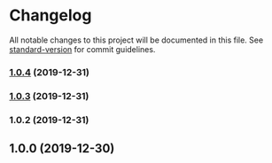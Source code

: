 # Changelog

All notable changes to this project will be documented in this file. See [standard-version](https://github.com/conventional-changelog/standard-version) for commit guidelines.

### [1.0.4](https://github.com/kdydesign/nuxt-moment-module/compare/v1.0.3...v1.0.4) (2019-12-31)

### [1.0.3](https://github.com/kdydesign/nuxt-moment-module/compare/v1.0.2...v1.0.3) (2019-12-31)

### 1.0.2 (2019-12-31)

<a name="1.0.1"></a>
## 1.0.0 (2019-12-30)
